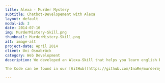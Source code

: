 ```yaml
---
title: Alexa - Murder Mystery
subtitle: Chatbot-Developement with Alexa
layout: default
modal-id: 3
date: 2014-07-16
img: MurderMistery-Skill.png
thumbnail: MurderMistery-Skill.png
alt: image-alt
project-date: April 2014
client: Uni Osnabrück
category: Web Development
description: We developed an Alexa-Skill that helps you learn english by solving crimes.

The Code can be found in our [GitHub](https://github.com/InaRe/murdermystery)

---
```

